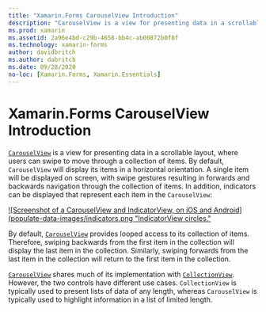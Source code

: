 ```yaml
---
title: "Xamarin.Forms CarouselView Introduction"
description: "CarouselView is a view for presenting data in a scrollable layout, where users can swipe to move through a collection of items."
ms.prod: xamarin
ms.assetid: 2a96e4bd-c29b-4658-bb4c-ab00872b0f8f
ms.technology: xamarin-forms
author: davidbritch
ms.author: dabritch
ms.date: 09/28/2020
no-loc: [Xamarin.Forms, Xamarin.Essentials]
---
```


# Xamarin.Forms CarouselView Introduction

[`CarouselView`](xref:Xamarin.Forms.CarouselView) is a view for presenting data in a scrollable layout, where users can swipe to move through a collection of items. By default, `CarouselView` will display its items in a horizontal orientation. A single item will be displayed on screen, with swipe gestures resulting in forwards and backwards navigation through the collection of items. In addition, indicators can be displayed that represent each item in the `CarouselView`:

[![Screenshot of a CarouselView and IndicatorView, on iOS and Android](populate-data-images/indicators.png "IndicatorView circles."](populate-data-images/indicators-large.png#lightbox "IndicatorView circles")

By default, [`CarouselView`](xref:Xamarin.Forms.CarouselView) provides looped access to its collection of items. Therefore, swiping backwards from the first item in the collection will display the last item in the collection. Similarly, swiping forwards from the last item in the collection will return to the first item in the collection.

[`CarouselView`](xref:Xamarin.Forms.CarouselView) shares much of its implementation with [`CollectionView`](xref:Xamarin.Forms.CollectionView). However, the two controls have different use cases. `CollectionView` is typically used to present lists of data of any length, whereas `CarouselView` is typically used to highlight information in a list of limited length.
